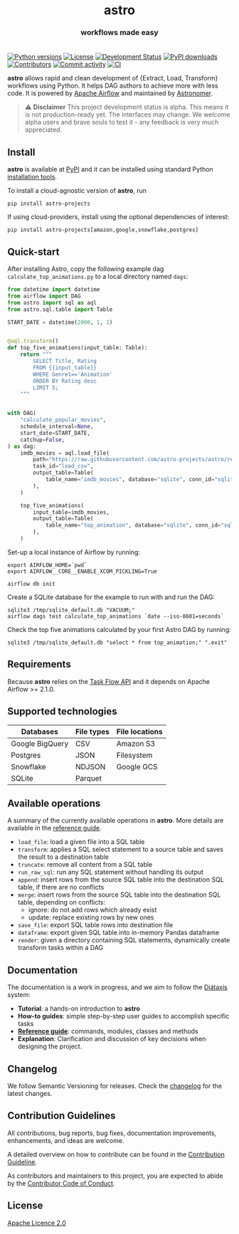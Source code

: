 <h1 align="center">
  astro
</h1>
  <h3 align="center">
  workflows made easy<br><br>
</h3>

[![Python versions](https://img.shields.io/pypi/pyversions/astro-projects.svg)](https://pypi.org/pypi/astro-projects)
[![License](https://img.shields.io/pypi/l/astro-projects.svg)](https://pypi.org/pypi/astro-projects)
[![Development Status](https://img.shields.io/pypi/status/astro-projects.svg)](https://pypi.org/pypi/astro-projects)
[![PyPI downloads](https://img.shields.io/pypi/dm/astro-projects.svg)](https://pypistats.org/packages/astro-projects)
[![Contributors](https://img.shields.io/github/contributors/astro-projects/astro)](https://github.com/astro-projects/astro)
[![Commit activity](https://img.shields.io/github/commit-activity/m/astro-projects/astro)](https://github.com/astro-projects/astro)
[![CI](https://github.com/astro-projects/astro/actions/workflows/ci.yaml/badge.svg)](https://github.com/astro-projects/astro)

**astro** allows rapid and clean development of {Extract, Load, Transform} workflows using Python.
It helps DAG authors to achieve more with less code. 
It is powered by [Apache Airflow](https://www.airflow.apache.org) and maintained by [Astronomer](https://astronomer.io).

> :warning: **Disclaimer** This project development status is alpha. This means it is not production-ready yet.
The interfaces may change. We welcome alpha users and brave souls to test it - any feedback is very much appreciated.

## Install

**astro** is available at [PyPI](https://pypi.org/project/astro-projects/) and it can be installed using standard Python
[installation tools](https://packaging.python.org/en/latest/tutorials/installing-packages/).

To install a cloud-agnostic version of **astro**, run

```commandline
pip install astro-projects
```

If using cloud-providers, install using the optional dependencies of interest:

```commandline
pip install astro-projects[amazon,google,snowflake,postgres]
```

## Quick-start

After installing Astro, copy the following example dag `calculate_top_animations.py` to a local directory named `dags`:

```python
from datetime import datetime
from airflow import DAG
from astro import sql as aql
from astro.sql.table import Table

START_DATE = datetime(2000, 1, 1)


@aql.transform()
def top_five_animations(input_table: Table):
    return """
        SELECT Title, Rating
        FROM {{input_table}}
        WHERE Genre1=='Animation'
        ORDER BY Rating desc
        LIMIT 5;
    """


with DAG(
    "calculate_popular_movies",
    schedule_interval=None,
    start_date=START_DATE,
    catchup=False,
) as dag:
    imdb_movies = aql.load_file(
        path="https://raw.githubusercontent.com/astro-projects/astro/readme/tests/data/imdb.csv",
        task_id="load_csv",
        output_table=Table(
            table_name="imdb_movies", database="sqlite", conn_id="sqlite_default"
        ),
    )

    top_five_animations(
        input_table=imdb_movies,
        output_table=Table(
            table_name="top_animation", database="sqlite", conn_id="sqlite_default"
        ),
    )
```

Set-up a local instance of Airflow by running:

```commandline
export AIRFLOW_HOME=`pwd`
export AIRFLOW__CORE__ENABLE_XCOM_PICKLING=True

airflow db init
```

Create a SQLite database for the example to run with and run the DAG:
```commandline
sqlite3 /tmp/sqlite_default.db "VACUUM;"
airflow dags test calculate_top_animations `date --iso-8601=seconds`
```

Check the top five animations calculated by your first Astro DAG by running:
```commandline
sqlite3 /tmp/sqlite_default.db "select * from top_animation;" ".exit"
```

## Requirements

Because **astro** relies on the [Task Flow API](https://airflow.apache.org/docs/apache-airflow/stable/concepts/taskflow.html) and
it depends on Apache Airflow >= 2.1.0.

## Supported technologies

| Databases       | File types | File locations |
|-----------------|------------|----------------|
| Google BigQuery | CSV        | Amazon S3      |
| Postgres        | JSON       | Filesystem     |
| Snowflake       | NDJSON     | Google GCS     |
| SQLite          | Parquet    |                |


## Available operations

A summary of the currently available operations in **astro**. More details are available in the [reference guide](docs/OLD_README.md).
* `load_file`: load a given file into a SQL table
* `transform`: applies a SQL select statement to a source table and saves the result to a destination table
* `truncate`: remove all content from a SQL table
* `run_raw_sql`: run any SQL statement without handling its output
* `append`: insert rows from the source SQL table into the destination SQL table, if there are no conflicts
* `merge`: insert rows from the source SQL table into the destination SQL table, depending on conflicts:
  * ignore: do not add rows which already exist
  * update: replace existing rows by new ones
* `save_file`: export SQL table rows into destination file
* `dataframe`: export given SQL table into in-memory Pandas dataframe
* `render`: given a directory containing SQL statements, dynamically create transform tasks within a DAG 

## Documentation

The documentation is a work in progress, and we aim to follow the [Diátaxis](https://diataxis.fr/) system:
* **Tutorial**: a hands-on introduction to **astro**
* **How-to guides**: simple step-by-step user guides to accomplish specific tasks
* **[Reference guide](docs/OLD_README.md)**: commands, modules, classes and methods
* **Explanation**: Clarification and discussion of key decisions when designing the project.

## Changelog

We follow Semantic Versioning for releases. Check the [changelog](docs/CHANGELOG.md) for the latest changes.

## Contribution Guidelines

All contributions, bug reports, bug fixes, documentation improvements, enhancements, and ideas are welcome.

A detailed overview on how to contribute can be found in the [Contribution Guideline](docs/CONTRIBUTING.md).

As contributors and maintainers to this project, you are expected to abide by the [Contributor Code of Conduct](docs/CODE_OF_CONDUCT.md).

## License

[Apache Licence 2.0](LICENSE)